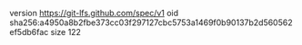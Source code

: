 version https://git-lfs.github.com/spec/v1
oid sha256:a4950a8b2fbe373cc03f297127cbc5753a1469f0b90137b2d560562ef5db6fac
size 122
